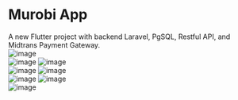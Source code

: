 # Murobi App

A new Flutter project with backend Laravel, PgSQL, Restful API, and Midtrans Payment Gateway.<br>
![image](https://github.com/user-attachments/assets/1978f9d1-b8cf-4c99-8372-3f61498432a2)<br>
![image](https://github.com/user-attachments/assets/badfcd31-faa7-404b-8d00-bd577bbb35f8)
![image](https://github.com/user-attachments/assets/32a54616-dbcd-4362-8055-339964b3a8cf)<br>
![image](https://github.com/user-attachments/assets/13078c8b-ecea-4432-b328-86be7107867c)
![image](https://github.com/user-attachments/assets/b423c7d5-ca4f-44b6-b5ac-45630ea1ec35)<br>
![image](https://github.com/user-attachments/assets/8db949fc-aa55-49fe-bb49-205dbc919315)
![image](https://github.com/user-attachments/assets/3e0cb5f9-4455-44d4-bb6a-f33dc63bdb65)<br>
![image](https://github.com/user-attachments/assets/585b2654-6417-4674-a2aa-b736bcf6f385)
